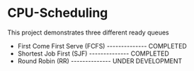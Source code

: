 # CPU-Scheduling
This project demonstrates three different ready queues

- First Come First Serve (FCFS) -------------- COMPLETED
- Shortest Job First (SJF) -------------- COMPLETED
- Round Robin (RR) -------------- UNDER DEVELOPMENT
